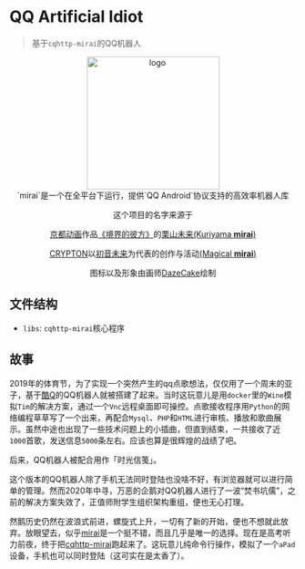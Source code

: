# QQ Artificial Idiot

> 基于`cqhttp-mirai`的QQ机器人

<div align="center">
   <img width="233" src="https://s1.ax1x.com/2020/09/26/0PtZCD.png" alt="logo"></br>
`mirai`是一个在全平台下运行，提供`QQ Android`协议支持的高效率机器人库

这个项目的名字来源于
     <p><a href = "http://www.kyotoanimation.co.jp/">京都动画</a>作品<a href = "https://zh.moegirl.org/zh-hans/%E5%A2%83%E7%95%8C%E7%9A%84%E5%BD%BC%E6%96%B9">《境界的彼方》</a>的<a href = "https://zh.moegirl.org/zh-hans/%E6%A0%97%E5%B1%B1%E6%9C%AA%E6%9D%A5">栗山未来(Kuriyama <b>mirai</b>)</a></p>
     <p><a href = "https://www.crypton.co.jp/">CRYPTON</a>以<a href = "https://www.crypton.co.jp/miku_eng">初音未来</a>为代表的创作与活动<a href = "https://magicalmirai.com/2019/index_en.html">(Magical <b>mirai</b>)</a></p>
图标以及形象由画师<a href = "https://github.com/DazeCake">DazeCake</a>绘制
</div>

## 文件结构

* `libs`: `cqhttp-mirai`核心程序

## 故事

2019年的体育节，为了实现一个突然产生的qq点歌想法，仅仅用了一个周末的亚子，基于[酷Q](https://github.com/richardchien/coolq-http-api)的QQ机器人就被搭建了起来。当时这玩意儿是用`docker`里的`Wine`模拟`Tim`的解决方案，通过一个`Vnc`远程桌面即可操控。点歌接收程序用`Python`的网络编程草草写了一个出来，再配合`Mysql`、`PHP`和`HTML`进行审核、播放和歌曲展示。虽然中途也出现了一些技术问题上的小插曲，但直到结束，一共接收了近`1000`首歌，发送信息`5000`条左右。应该也算是很辉煌的战绩了吧。

后来，QQ机器人被配合用作「时光信笺」。

这个版本的QQ机器人除了手机无法同时登陆也没啥不好，有浏览器就可以进行简单的管理。然而2020年中寻，万恶的企鹅对QQ机器人进行了一波“焚书坑儒”，之前的解决方案失效了，正值师附学生组织架构重组，便也无心打理。

然鹅历史仍然在波浪式前进，螺旋式上升，一切有了新的开始，便也不想就此放弃。放眼望去，似乎[mirai](https://github.com/mamoe/mirai)是一个挺不错，而且几乎是唯一的选择。现在是高考听力前夜，终于把[cqhttp-mirai](https://github.com/yyuueexxiinngg/cqhttp-mirai)跑起来了。这玩意儿纯命令行操作，模拟了一个`aPad`设备，手机也可以同时登陆（这可实在是太香了）。
